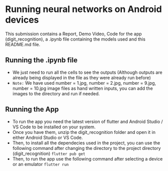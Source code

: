 # Running neural networks on Android devices
This submission contains a Report, Demo Video, Code for the app (digit_recognition), a .ipynb file containing the models used and this README.md file.
## Running the .ipynb file
- We just need to run all the cells to see the outputs (Although outputs are already being displayed in the file as they were already run before)
- `Note:` We have used number = 1.jpg, number = 2.jpg, number = 9.jpg, number = 10.jpg image files as hand written inputs, you can add the images to the directory and run if needed.
## Running the App
- To run the app you need the latest version of flutter and Android Studio / VS Code to be installed on your system.
- Once you have them, unzip the digit_recognition folder and open it in either Android Studio or VS Code. 
- Then, to install all the dependecies used in the project, you can use the following command after changing the directory to the project directory (digit_recognition)
    ``` flutter pub get ```
- Then, to run the app use the following command after selecting a device or an emulator
    ``` flutter run ```